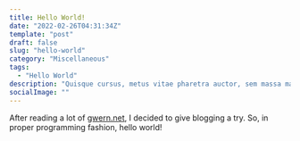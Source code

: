 ```yaml
---
title: Hello World!
date: "2022-02-26T04:31:34Z"
template: "post"
draft: false
slug: "hello-world"
category: "Miscellaneous"
tags:
  - "Hello World"
description: "Quisque cursus, metus vitae pharetra auctor, sem massa mattis sem, at interdum magna augue eget diam. Vestibulum ante ipsum primis in faucibus orci luctus et ultrices posuere cubilia Curae; Morbi lacinia molestie dui. Praesent blandit dolor. Sed non quam. In vel mi sit amet augue congue elementum."
socialImage: ""
---
```


After reading a lot of [gwern.net](https://www.gwern.net/index), I decided to give blogging a try. So, in proper programming fashion, hello world!